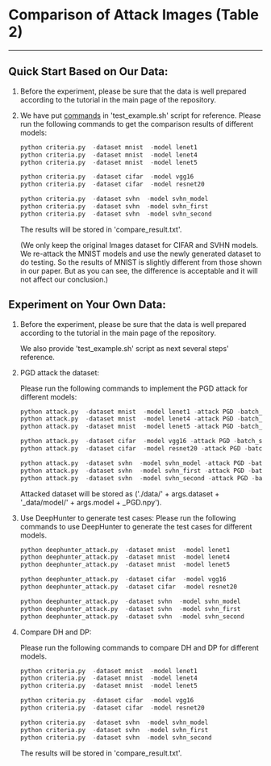 ﻿# Comparison of Attack Images (Table 2)

---
## Quick Start Based on Our Data:

1. Before the experiment, please be sure that the data is well prepared according to the tutorial in the main page of the repository.

2. We have put [commands](https://github.com/DNNTesting/CovTesting/blob/d462c59c1cbc00c2add20ee0eaf7a9966859788b/Table%202/test_example.sh#L32-L41) in 'test_example.sh' script for reference. Please run the following commands to get the comparison results of different models:

   ```python
   python criteria.py  -dataset mnist  -model lenet1
   python criteria.py  -dataset mnist  -model lenet4
   python criteria.py  -dataset mnist  -model lenet5
   
   python criteria.py  -dataset cifar  -model vgg16
   python criteria.py  -dataset cifar  -model resnet20
   
   python criteria.py  -dataset svhn  -model svhn_model
   python criteria.py  -dataset svhn  -model svhn_first
   python criteria.py  -dataset svhn  -model svhn_second
   ```
   
   The results will be stored in 'compare_result.txt'. 
   
   (We only keep the original Images dataset for CIFAR and SVHN models. We re-attack the MNIST models and use the newly generated dataset to do testing. So the results of MNIST is slightly different from those shown in our paper. But as you can see, the difference is acceptable and it will not affect our conclusion.)



## Experiment on Your Own Data:

1. Before the experiment, please be sure that the data is well prepared according to the tutorial in the main page of the repository.

   

   We also provide 'test_example.sh' script as next several steps' reference.

2. PGD attack the dataset: 

   Please run the following commands to implement the PGD attack for different models:

   ```python
   python attack.py  -dataset mnist  -model lenet1 -attack PGD -batch_size 128
   python attack.py  -dataset mnist  -model lenet4 -attack PGD -batch_size 128
   python attack.py  -dataset mnist  -model lenet5 -attack PGD -batch_size 128
   
   python attack.py  -dataset cifar  -model vgg16 -attack PGD -batch_size 128
   python attack.py  -dataset cifar  -model resnet20 -attack PGD -batch_size 128
   
   python attack.py  -dataset svhn  -model svhn_model -attack PGD -batch_size 128
   python attack.py  -dataset svhn  -model svhn_first -attack PGD -batch_size 128
   python attack.py  -dataset svhn  -model svhn_second -attack PGD -batch_size 128
   ```

   Attacked dataset will be stored as ('./data/' + args.dataset + '_data/model/' + args.model  + _PGD.npy').

3. Use DeepHunter to generate test cases:
   Please run the following commands to use DeepHunter to generate the test cases for different models. 

   ```python
   python deephunter_attack.py  -dataset mnist  -model lenet1
   python deephunter_attack.py  -dataset mnist  -model lenet4
   python deephunter_attack.py  -dataset mnist  -model lenet5
   
   python deephunter_attack.py  -dataset cifar  -model vgg16
   python deephunter_attack.py  -dataset cifar  -model resnet20
   
   python deephunter_attack.py  -dataset svhn  -model svhn_model
   python deephunter_attack.py  -dataset svhn  -model svhn_first
   python deephunter_attack.py  -dataset svhn  -model svhn_second
   ```

4. Compare DH and DP:

   Please run the following commands to compare DH and DP for different models. 

   ```python
   python criteria.py  -dataset mnist  -model lenet1
   python criteria.py  -dataset mnist  -model lenet4
   python criteria.py  -dataset mnist  -model lenet5
   
   python criteria.py  -dataset cifar  -model vgg16
   python criteria.py  -dataset cifar  -model resnet20
   
   python criteria.py  -dataset svhn  -model svhn_model
   python criteria.py  -dataset svhn  -model svhn_first
   python criteria.py  -dataset svhn  -model svhn_second
   ```

   The results will be stored in 'compare_result.txt'. 

   

   

   